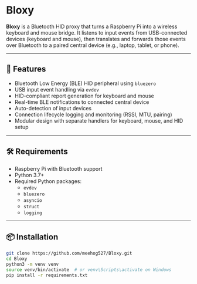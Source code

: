 # Bloxy

**Bloxy** is a Bluetooth HID proxy that turns a Raspberry Pi into a wireless keyboard and mouse bridge. It listens to input events from USB-connected devices (keyboard and mouse), then translates and forwards those events over Bluetooth to a paired central device (e.g., laptop, tablet, or phone).

---

## 🧠 Features

- Bluetooth Low Energy (BLE) HID peripheral using `bluezero`
- USB input event handling via `evdev`
- HID-compliant report generation for keyboard and mouse
- Real-time BLE notifications to connected central device
- Auto-detection of input devices
- Connection lifecycle logging and monitoring (RSSI, MTU, pairing)
- Modular design with separate handlers for keyboard, mouse, and HID setup

---

## 🛠 Requirements

- Raspberry Pi with Bluetooth support
- Python 3.7+
- Required Python packages:
  - `evdev`
  - `bluezero`
  - `asyncio`
  - `struct`
  - `logging`

---

## 📦 Installation

```bash
git clone https://github.com/meehog527/Bloxy.git
cd Bloxy
python3 -m venv venv
source venv/bin/activate  # or venv\Scripts\activate on Windows
pip install -r requirements.txt
